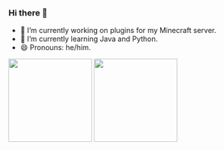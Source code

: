 ### Hi there 👋

- 🔭 I’m currently working on plugins for my Minecraft server.
- 🌱 I’m currently learning Java and Python.
- 😄 Pronouns: he/him.


 <img height=165 src="https://github-readme-stats.vercel.app/api?username=bottleofench&count_private=true&theme=radical&show_icons=true">
 <img height=165 src="https://github-readme-stats.vercel.app/api/top-langs/?username=bottleofench&theme=radical&layout=compact">
